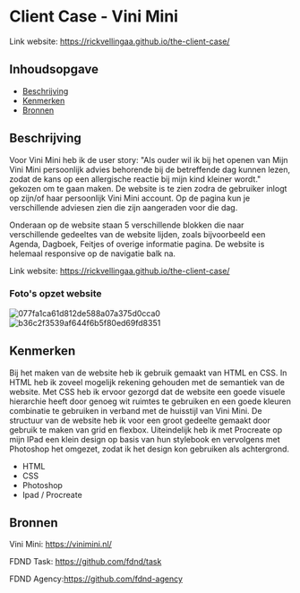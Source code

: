 # Client Case - Vini Mini

Link website: https://rickvellingaa.github.io/the-client-case/

## Inhoudsopgave

  * [Beschrijving](#beschrijving)
  * [Kenmerken](#kenmerken)
  * [Bronnen](#bronnen)

## Beschrijving

Voor Vini Mini heb ik de user story: "Als ouder wil ik bij het openen van Mijn Vini Mini persoonlijk advies behorende bij de betreffende dag kunnen lezen, zodat de kans op een allergische reactie bij mijn kind kleiner wordt." gekozen om te gaan maken. De website is te zien zodra de gebruiker inlogt op zijn/of haar persoonlijk Vini Mini account. Op de pagina kun je verschillende adviesen zien die zijn aangeraden voor die dag. 

Onderaan op de website staan 5 verschillende blokken die naar verschillende gedeeltes van de website lijden, zoals bijvoorbeeld een Agenda, Dagboek, Feitjes of overige informatie pagina. De website is helemaal responsive op de navigatie balk na.

Link website: https://rickvellingaa.github.io/the-client-case/

### Foto's opzet website

![077fa1ca61d812de588a07a375d0cca0](https://user-images.githubusercontent.com/112856287/195430728-8ddac3df-6eb0-4b14-8d01-f339d1054a4a.png)
![b36c2f3539af644f6b5f80ed69fd8351](https://user-images.githubusercontent.com/112856287/195430720-747e319e-d883-40ca-9671-08e9b598aa50.png)

## Kenmerken

Bij het maken van de website heb ik gebruik gemaakt van HTML en CSS. In HTML heb ik zoveel mogelijk rekening gehouden met de semantiek van de website. Met CSS heb ik ervoor gezorgd dat de website een goede visuele hierarchie heeft door genoeg wit ruimtes te gebruiken en een goede kleuren combinatie te gebruiken in verband met de huisstijl van Vini Mini. De structuur van de website heb ik voor een groot gedeelte gemaakt door gebruik te maken van grid en flexbox. Uiteindelijk heb ik met Procreate op mijn IPad een klein design op basis van hun stylebook en vervolgens met Photoshop het omgezet, zodat ik het design kon gebruiken als achtergrond.

* HTML
* CSS
* Photoshop
* Ipad / Procreate

## Bronnen

Vini Mini: https://vinimini.nl/

FDND Task: https://github.com/fdnd/task

FDND Agency:https://github.com/fdnd-agency
